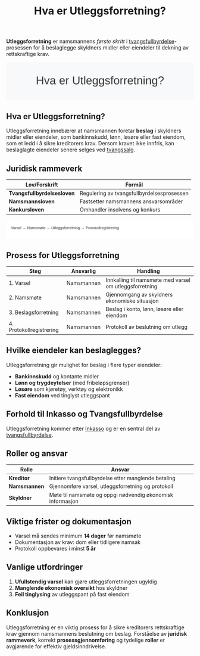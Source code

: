 ﻿---
title: "Hva er Utleggsforretning?"
seoTitle: "Hva er Utleggsforretning?"
description: '**Utleggsforretning** er namsmannens *første skritt* i [tvangsfullbyrdelse](/blogs/regnskap/tvangsfullbyrdelse "Hva er Tvangsfullbyrdelse? Guide til Norsk Gjel...'
---

**Utleggsforretning** er namsmannens *første skritt* i [tvangsfullbyrdelse](/blogs/regnskap/tvangsfullbyrdelse "Hva er Tvangsfullbyrdelse? Guide til Norsk Gjelds- og Utleggfullbyrdelse")-prosessen for å beslaglegge skyldners midler eller eiendeler til dekning av rettskraftige krav.

![Hva er Utleggsforretning?](utleggsforretning-image.svg)

## Hva er Utleggsforretning?

Utleggsforretning innebærer at namsmannen foretar **beslag** i skyldners midler eller eiendeler, som bankinnskudd, lønn, løsøre eller fast eiendom, som et ledd i å sikre kreditorers krav. Dersom kravet ikke innfris, kan beslaglagte eiendeler senere selges ved [tvangssalg](/blogs/regnskap/tvangsfullbyrdelse "Hva er Tvangsfullbyrdelse? Guide til Norsk Gjelds- og Utleggfullbyrdelse").

## Juridisk rammeverk

| Lov/Forskrift                | Formål                                          |
|------------------------------|-------------------------------------------------|
| **Tvangsfullbyrdelsesloven** | Regulering av tvangsfullbyrdelsesprosessen      |
| **Namsmannsloven**           | Fastsetter namsmannens ansvarsområder           |
| **Konkursloven**             | Omhandler insolvens og konkurs                  |

![Utleggsforretning Prosess](utleggsforretning-prosess.svg)

## Prosess for Utleggsforretning

| Steg                     | Ansvarlig        | Handling                                                   |
|--------------------------|------------------|------------------------------------------------------------|
| 1. Varsel                | Namsmannen       | Innkalling til namsmøte med varsel om utleggsforretning    |
| 2. Namsmøte              | Namsmannen       | Gjennomgang av skyldners økonomiske situasjon              |
| 3. Beslagsforretning     | Namsmannen       | Beslag i konto, lønn, løsøre eller eiendom                 |
| 4. Protokollregistrering | Namsmannen       | Protokoll av beslutning om utlegg                          |

## Hvilke eiendeler kan beslaglegges?

Utleggsforretning gir mulighet for beslag i flere typer eiendeler:

* **Bankinnskudd** og kontante midler
* **Lønn og trygdeytelser** (med fribeløpsgrenser)
* **Løsøre** som kjøretøy, verktøy og elektronikk
* **Fast eiendom** ved tinglyst utleggspant

## Forhold til Inkasso og Tvangsfullbyrdelse

Utleggsforretning kommer etter [Inkasso](/blogs/regnskap/hva-er-inkasso "Hva er Inkasso? Komplett Guide til Inkassovirksomhet") og er en sentral del av [tvangsfullbyrdelse](/blogs/regnskap/tvangsfullbyrdelse "Hva er Tvangsfullbyrdelse? Guide til Norsk Gjelds- og Utleggfullbyrdelse").

## Roller og ansvar

| Rolle         | Ansvar                                                    |
|---------------|-----------------------------------------------------------|
| **Kreditor**  | Initiere tvangsfullbyrdelse etter manglende betaling      |
| **Namsmannen**| Gjennomføre varsel, utleggsforretning og protokoll        |
| **Skyldner**  | Møte til namsmøte og oppgi nødvendig økonomisk informasjon |

## Viktige frister og dokumentasjon

* Varsel må sendes minimum **14 dager** før namsmøte
* Dokumentasjon av krav: dom eller tidligere namsak
* Protokoll oppbevares i minst **5 år**

## Vanlige utfordringer

1. **Ufullstendig varsel** kan gjøre utleggsforretningen ugyldig
2. **Manglende økonomisk oversikt** hos skyldner
3. **Feil tinglysing** av utleggspant på fast eiendom

## Konklusjon

Utleggsforretning er en viktig prosess for å sikre kreditorers rettskraftige krav gjennom namsmannens beslutning om beslag. Forståelse av **juridisk rammeverk**, korrekt **prosessgjennomføring** og tydelige **roller** er avgjørende for effektiv gjeldsinndrivelse.









